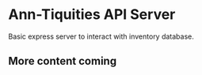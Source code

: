# Ann-Tiquities API Server

Basic express server to interact with inventory database.

## More content coming
